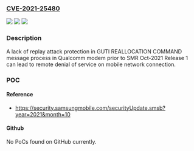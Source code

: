 ### [CVE-2021-25480](https://cve.mitre.org/cgi-bin/cvename.cgi?name=CVE-2021-25480)
![](https://img.shields.io/static/v1?label=Product&message=Samsung%20Mobile%20Devices&color=blue)
![](https://img.shields.io/static/v1?label=Version&message=O(8.1)%2C%20P(9.0)%2C%20Q(10.0)%2C%20R(11.0)%20%3C%20SMR%20Oct-2021%20Release%201%20&color=brighgreen)
![](https://img.shields.io/static/v1?label=Vulnerability&message=CWE-294%3A%20Authentication%20Bypass%20by%20Capture-replay&color=brighgreen)

### Description

A lack of replay attack protection in GUTI REALLOCATION COMMAND message process in Qualcomm modem prior to SMR Oct-2021 Release 1 can lead to remote denial of service on mobile network connection.

### POC

#### Reference
- https://security.samsungmobile.com/securityUpdate.smsb?year=2021&month=10

#### Github
No PoCs found on GitHub currently.

